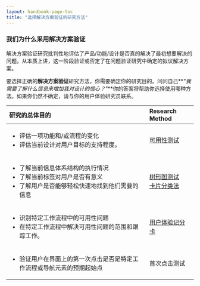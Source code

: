 ```yaml
---
layout: handbook-page-toc
title: "选择解决方案验证的研究方法"
---
```


### 我们为什么采用解决方案验证
解决方案验证研究批判性地评估了产品/功能/设计是否真的解决了最初想要解决的问题。从本质上讲，这一阶段验证或否定了在问题验证研究中确定的拟议解决方案。

要选择正确的**解决方案验证**研究方法，你需要确定你的研究目的。问问自己**_"我需要了解什么信息来增加我对设计的信心？"_**你的答案将帮助你选择使用哪种方法。如果你仍然不确定，请与你的用户体验研究员联系。


|                                                  研究的总体目的                                                 |            Research Method            |
|:-------------------------------------------------------------------------------------------------------------------------------|:--------------------------------------|
| <ul><li>评估一项功能和/或流程的变化</li> <li>评估当前设计对用户目标的支持程度。</li></ul> | [可用性测试](https://www.usability.gov/how-to-and-tools/methods/usability-testing.html)        |
| <ul><li>了解当前信息体系结构的执行情况</li> <li>了解当前标签对用户是否有意义</li> <li>了解用户是否能够轻松快速地找到他们需要的信息</li></ul>                           | [树形图测试](https://www.optimalworkshop.com/learn/101s/tree-testing/) <br>[卡片分类法](https://www.usability.gov/how-to-and-tools/methods/card-sorting.html)        |
| <ul><li>识别特定工作流程中的可用性问题</li> <li>在特定工作流程中解决可用性问题的范围和跟踪工作。</li></ul>                                          | [用户体验记分卡](https://about.gitlab.com/handbook/engineering/ux/ux-scorecards/) |
| <ul><li>验证用户在界面上的第一次点击是否是特定工作流程或导航元素的预期起始点</li></ul>                                         | 首次点击测试 |
